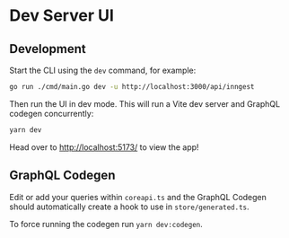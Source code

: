 # Dev Server UI

## Development

Start the CLI using the `dev` command, for example:

```sh
go run ./cmd/main.go dev -u http://localhost:3000/api/inngest
```

Then run the UI in dev mode. This will run a Vite dev server and GraphQL codegen concurrently:

```sh
yarn dev
```

Head over to [http://localhost:5173/](http://localhost:5173/) to view the app!

## GraphQL Codegen

Edit or add your queries within `coreapi.ts` and the GraphQL Codegen should automatically create a hook to use in `store/generated.ts`.

To force running the codegen run `yarn dev:codegen`.

